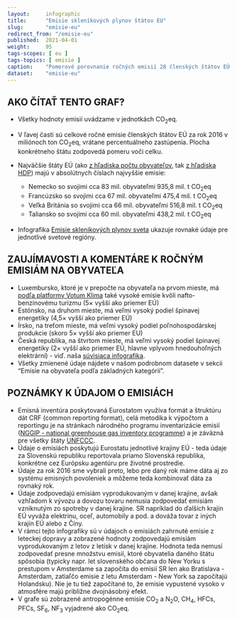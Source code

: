 ```yaml
---
layout:     infographic
title:      "Emisie skleníkových plynov štátov EU"
slug:       "emisie-eu"
redirect_from: "/emisie-eu"
published:  2021-04-01
weight:     95
tags-scopes: [ eu ]
tags-topics: [ emisie ]
caption:    "Pomerové porovnanie ročných emisií 28 členských štátov EÚ a prepočet na obyvateľa."
dataset:    "emisie-eu"
---
```


## AKO ČÍTAŤ TENTO GRAF?

* Všetky hodnoty emisií uvádzame v jednotkách <glossary id="co2eq">CO<sub>2</sub>eq</glossary>.
* V ľavej časti sú celkové ročné emisie členských štátov EÚ za rok 2016 v miliónoch ton CO<sub>2</sub>eq, vrátane percentuálneho zastúpenia. Plocha konkrétneho štátu zodpovedá pomeru voči celku.
* Najväčšie štáty EÚ (ako [z hľadiska počtu obyvateľov](https://en.wikipedia.org/wiki/List_of_European_Union_member_states_by_population), tak [z hľadiska HDP](https://en.wikipedia.org/wiki/List_of_sovereign_states_in_Europe_by_GDP_(nominal))) majú v absolútnych číslach najvyššie emisie:
  * Nemecko so svojimi cca 83 mil. obyvateľmi 935,8 mil. t CO<sub>2</sub>eq
  * Francúzsko so svojimi cca 67 mil. obyvateľmi 475,4 mil. t CO<sub>2</sub>eq
  * Veľká Británia so svojimi cca 66 mil. obyvateľmi 516,8 mil. t CO<sub>2</sub>eq
  * Taliansko so svojimi cca 60 mil. obyvateľmi 438,2 mil. t CO<sub>2</sub>eq

* Infografika [Emisie skleníkových plynov sveta](/infografiky/emise-svet) ukazuje rovnaké údaje pre jednotlivé svetové regióny.

## ZAUJÍMAVOSTI A KOMENTÁRE K ROČNÝM EMISIÁM NA OBYVATEĽA

* Luxembursko, ktoré je v prepočte na obyvateľa na prvom mieste, má [podľa platformy Votum Klima](https://today.rtl.lu/news/luxembourg/a/1184731.html) také vysoké emisie kvôli nafto-benzínovému turizmu (5× vyšší ako priemer EÚ)
* Estónsko, na druhom mieste, má veľmi vysoký podiel špinavej energetiky (4,5× vyšší ako priemer EÚ)
* Írsko, na treťom mieste, má veľmi vysoký podiel poľnohospodárskej produkcie (skoro 5× vyšší ako priemer EU)
* Česká republika, na štvrtom mieste, má veľmi vysoký podiel špinavej energetiky (2× vyšší ako priemer EÚ, hlavne vplyvom hnedouhoľných elektrární) - viď. naša  [súvisiaca infografika](/infografiky/emise-cr-detail).
* Všetky zmienené údaje nájdete v našom podrobnom datasete v sekcii “Emisie na obyvateľa podľa základných kategórií”.

## POZNÁMKY K ÚDAJOM O EMISIÁCH
* Emisná inventúra poskytovaná Eurostatom využíva formát a štruktúru dát CRF (common reporting format), celá metodika k výpočtom a reportingu je na stránkach národného programu inventarizácie emisií ([NGGIP - national greenhouse gas inventory programme](https://www.ipcc-nggip.iges.or.jp/)) a je záväzná pre všetky štáty [UNFCCC](https://cs.wikipedia.org/wiki/R%C3%A1mcov%C3%A1_%C3%BAmluva_OSN_o_zm%C4%9Bn%C4%9B_klimatu).
* Údaje o emisiách poskytujú Eurostatu jednotlivé krajiny EÚ - teda údaje za Slovenskú republiku reportovala priamo Slovenská republika, konkrétne cez Európsku agentúru pre životné prostredie.
* Údaje za rok 2016 sme vybrali preto, lebo pre daný rok máme dáta aj zo systému emisných povoleniek a môžeme teda kombinovať dáta za rovnaký rok.
* Údaje zodpovedajú emisiám vyprodukovaným v danej krajine, avšak vzhľadom k vývozu a dovozu tovaru nemusia zodpovedať emisiám vzniknutým zo spotreby v danej krajine. SR napríklad do ďalších krajín EÚ vyváža elektrinu, oceľ, automobily a pod. a dováža tovar z iných krajín EÚ alebo z Číny.
* V rámci tejto infografiky sú v údajoch o emisiách zahrnuté emisie z leteckej dopravy a zobrazené hodnoty zodpovedajú emisiám vyprodukovaným z letov z letísk v danej krajine. Hodnota teda nemusí zodpovedať presne množstvu emisií, ktoré obyvatelia daného štátu spôsobia (typicky napr. let slovenského občana do New Yorku s prestupom v Amsterdame sa započíta do emisií SR len ako Bratislava - Amsterdam, zatiaľčo emisie z letu Amsterdam - New York sa započítajú Holandsku). Nie je tu tiež započítané to, že emisie vypustené vysoko v atmosfére majú približne dvojnásobný efekt.
* V grafe sú zobrazené <glossary id="antropogennisklenikoveplyny">antropogénne emisie</glossary> CO<sub>2</sub> a N<sub>2</sub>O, CH<sub>4</sub>, HFCs, PFCs, SF<sub>6</sub>, NF<sub>3</sub> vyjadrené ako <glossary id="co2eq">CO<sub>2</sub>eq</glossary>.